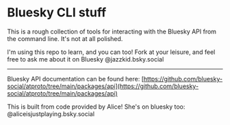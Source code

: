 # Bluesky CLI stuff

This is a rough collection of tools for interacting with the Bluesky API from the command line. It's not at all polished.

I'm using this repo to learn, and you can too!
Fork at your leisure, and feel free to ask me about it on Bluesky @jazzkid.bsky.social

---

Bluesky API documentation can be found here: [https://github.com/bluesky-social/atproto/tree/main/packages/api](https://github.com/bluesky-social/atproto/tree/main/packages/api)

This is built from code provided by Alice! She's on bluesky too: @aliceisjustplaying.bsky.social
